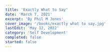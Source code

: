```yaml
---
title: 'Exactly What to Say'
date: 'March 7, 2021'
excerpt: 'By Phil M Jones'
cover_image: '/books/exactly what to say.jpg'
lastEdit: 'May 12, 2022'
category: 'Self Development'
completed: false
started: false
---
```



